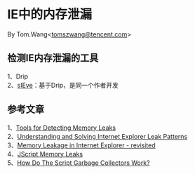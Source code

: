 # IE中的内存泄漏 #
By Tom.Wang<tomszwang@tencent.com\>

## 检测IE内存泄漏的工具 ##
1、Drip  
2、[sIEve](http://home.orange.nl/jsrosman/)：基于Drip，是同一个作者开发

## 参考文章 ##
1、[Tools for Detecting Memory Leaks](http://blogs.msdn.com/b/ie/archive/2007/11/29/tools-for-detecting-memory-leaks.aspx)  
2、[Understanding and Solving Internet Explorer Leak Patterns](http://msdn.microsoft.com/en-us/library/Bb250448.aspx)  
3、[Memory Leakage in Internet Explorer - revisited](http://www.codeproject.com/Articles/12231/Memory-Leakage-in-Internet-Explorer-revisited)  
4、[JScript Memory Leaks](http://javascript.crockford.com/memory/leak.html)  
5、[How Do The Script Garbage Collectors Work?](http://blogs.msdn.com/b/ericlippert/archive/2003/09/17/53038.aspx)